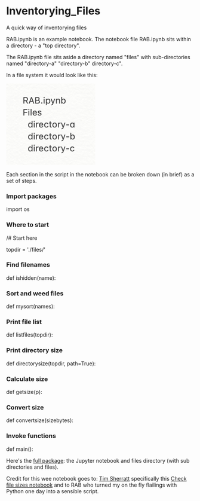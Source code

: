 # Inventorying_Files
A quick way of inventorying files  


RAB.ipynb is an example notebook.  The notebook file RAB.ipynb sits within a directory - a "top directory".  

The RAB.ipynb file sits aside a directory named "files" with sub-directories named "directory-a" "directory-b" directory-c".

In a file system it would look like this:

![image](https://github.com/ingridbmason/Inventorying_Files/blob/master/inside_top_directory.png)

Each section in the script in the notebook can be broken down (in brief) as a set of steps. 

### Import packages
import os

### Where to start 
/# Start here

topdir = './files/'

### Find filenames
def ishidden(name):

### Sort and weed files 
def mysort(names):

### Print file list
def listfiles(topdir):

### Print directory size
def directorysize(topdir, path=True):

### Calculate size
def getsize(p):

### Convert size
def convertsize(sizebytes):

### Invoke functions 
def main():

Here's the [full package](https://cloudstor.aarnet.edu.au/plus/s/cBGF77sEBZCdrAS): the Jupyter notebook and files directory (with sub directories and files). 

Credit for this wee notebook goes to: [Tim Sherratt](https://github.com/wragge) specifically this [Check file sizes notebook](https://github.com/wragge/sydney-stock-exchange/blob/master/Check-filesizes.ipynb) and to RAB who turned my on the fly flailings with Python one day into a sensible script.       
